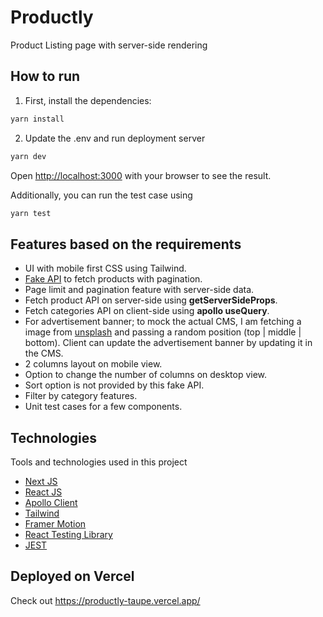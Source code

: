 # Productly

Product Listing page with server-side rendering

## How to run

1. First, install the dependencies:

```bash
yarn install
```

2. Update the .env and run deployment server
```bash
yarn dev
```

Open [http://localhost:3000](http://localhost:3000) with your browser to see the result.

Additionally, you can run the test case using
```bash
yarn test
```

## Features based on the requirements
- UI with mobile first CSS using Tailwind.
- [Fake API](https://dummyjson.com/docs/products) to fetch products with pagination.
- Page limit and pagination feature with server-side data.
- Fetch product API on server-side using **getServerSideProps**.
- Fetch categories API on client-side using **apollo useQuery**.
- For advertisement banner; to mock the actual CMS, I am fetching a image from [unsplash](https://unsplash.com/documentation) and passing a random position (top | middle | bottom). Client can update the advertisement banner by updating it in the CMS.
- 2 columns layout on mobile view.
- Option to change the number of columns on desktop view.
- Sort option is not provided by this fake API.
- Filter by category features.
- Unit test cases for a few components.

## Technologies

Tools and technologies used in this project

- [Next JS](https://nextjs.org)
- [React JS](https://reactjs.org)
- [Apollo Client](https://www.apollographql.com/docs/react)
- [Tailwind](https://tailwindcss.com)
- [Framer Motion](https://www.framer.com/motion)
- [React Testing Library](https://testing-library.com/docs/react-testing-library/intro)
- [JEST](https://jestjs.io)

## Deployed on Vercel

Check out https://productly-taupe.vercel.app/
